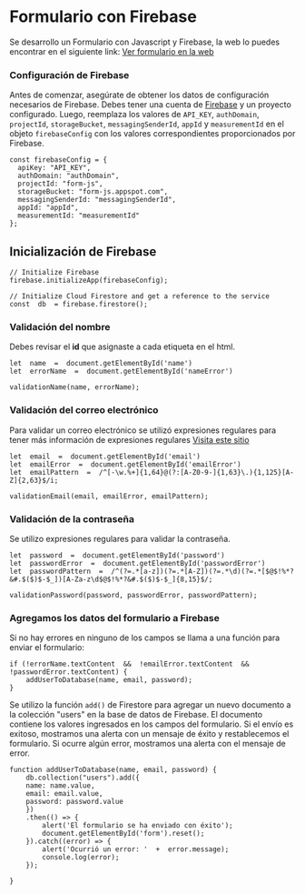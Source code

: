 # Formulario con Firebase  

Se desarrollo un Formulario con Javascript y Firebase, la web lo puedes encontrar en el siguiente link: [Ver formulario en la web](https://formwhitejs.netlify.app/)


### Configuración de Firebase
Antes de comenzar, asegúrate de obtener los datos de configuración necesarios de Firebase. Debes tener una cuenta de [Firebase](https://firebase.google.com/?gad_source=1&gclid=Cj0KCQjw_-GxBhC1ARIsADGgDjt4emsb9HoY-FEwXNFMr4l7IHDF5Uf2VIthCXuUPQYxOACWwR95XYEaAok-EALw_wcB&gclsrc=aw.ds&hl=es-419)  y un proyecto configurado. Luego, reemplaza los valores de `API_KEY`, `authDomain`, `projectId`, `storageBucket`, `messagingSenderId`, `appId` y `measurementId` en el objeto `firebaseConfig` con los valores correspondientes proporcionados por Firebase.

	const firebaseConfig = {
	  apiKey: "API_KEY",
	  authDomain: "authDomain",
	  projectId: "form-js",
	  storageBucket: "form-js.appspot.com",
	  messagingSenderId: "messagingSenderId",
	  appId: "appId",
	  measurementId: "measurementId"
	};

## Inicialización de Firebase
	// Initialize Firebase
	firebase.initializeApp(firebaseConfig);

	// Initialize Cloud Firestore and get a reference to the service
	const  db  = firebase.firestore();
### Validación del nombre
Debes revisar el **id** que asignaste a cada etiqueta en el html.

	let  name  =  document.getElementById('name')
	let  errorName  =  document.getElementById('nameError')

	validationName(name, errorName);

### Validación del correo electrónico
Para validar un correo electrónico se utilizó expresiones regulares para tener más información de expresiones regulares [Visita este sitio](https://developer.mozilla.org/es/docs/Web/JavaScript/Guide/Regular_Expressions)

	let  email  =  document.getElementById('email')
	let  emailError  =  document.getElementById('emailError')
	let  emailPattern  =  /^[-\w.%+]{1,64}@(?:[A-Z0-9-]{1,63}\.){1,125}[A-Z]{2,63}$/i;

	validationEmail(email, emailError, emailPattern); 

### Validación de la contraseña
Se utilizo expresiones regulares para validar la contraseña.			

    let  password  =  document.getElementById('password')
	let  passwordError  =  document.getElementById('passwordError')
	let  passwordPattern  =  /^(?=.*[a-z])(?=.*[A-Z])(?=.*\d)(?=.*[$@$!%*?&#.$($)$-$_])[A-Za-z\d$@$!%*?&#.$($)$-$_]{8,15}$/;

	validationPassword(password, passwordError, passwordPattern);

### Agregamos los datos del formulario a Firebase
Si no hay errores en ninguno de los campos se llama a una función para enviar el formulario:

	if (!errorName.textContent  &&  !emailError.textContent  &&  !passwordError.textContent) {
		addUserToDatabase(name, email, password);
	}
Se utilizo la función `add()` de Firestore para agregar un nuevo documento a la colección "users" en la base de datos de Firebase. El documento contiene los valores ingresados en los campos del formulario.
Si el envío es exitoso, mostramos una alerta con un mensaje de éxito y restablecemos el formulario. Si ocurre algún error, mostramos una alerta con el mensaje de error.

    function addUserToDatabase(name, email, password) {
		db.collection("users").add({
		name: name.value,
		email: email.value,
		password: password.value
		})
		.then(() => {
			alert('El formulario se ha enviado con éxito');
			document.getElementById('form').reset();
		}).catch((error) => {
			alert('Ocurrió un error: '  +  error.message);
			console.log(error);
		});

	}
